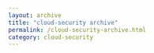 ```yaml
---
layout: archive
title: "cloud-security archive"
permalink: /cloud-security-archive.html
category: cloud-security
---
```

